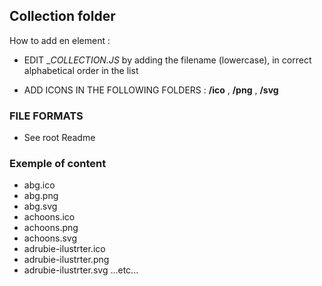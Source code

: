## Collection folder

How to add en element :

* EDIT __COLLECTION.JS_ by adding the filename (lowercase), in correct alphabetical order in the list

* ADD ICONS IN THE FOLLOWING FOLDERS : **/ico** , **/png** , **/svg**

### FILE FORMATS
* See root Readme

### Exemple of content

* abg.ico
* abg.png
* abg.svg
* achoons.ico
* achoons.png
* achoons.svg
* adrubie-ilustrter.ico
* adrubie-ilustrter.png
* adrubie-ilustrter.svg
...etc...